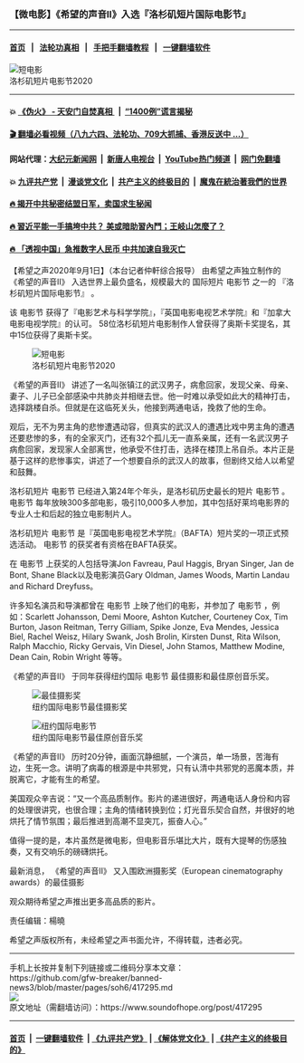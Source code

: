 ### 【微电影】《希望的声音II》入选『洛杉矶短片国际电影节』
------------------------

#### [首页](https://github.com/gfw-breaker/banned-news3/blob/master/README.md) &nbsp;&nbsp;|&nbsp;&nbsp; [法轮功真相](https://github.com/begood0513/basic/blob/master/README.md)  &nbsp;&nbsp;|&nbsp;&nbsp; [手把手翻墙教程](https://github.com/gfw-breaker/guides/wiki)  &nbsp;&nbsp;|&nbsp;&nbsp; [一键翻墙软件](https://github.com/gfw-breaker/nogfw/blob/master/README.md)  



<div><img alt="短电影" src="https://img.soundofhope.org/2020-09/soh-2-poster-lanscape-v2lashorts4-1598994831768.jpg"/>
<br/><figcaption class="caption">
 洛杉矶短片电影节2020
</figcaption></div><hr/>

#### 💥 [《伪火》 - 天安门自焚真相 ](http://141.164.51.119:10000/videos/blog/weihuo.html)&nbsp; |&nbsp; [“1400例”谎言揭秘  ](http://141.164.51.119:10000/videos/blog/jiexi1400.html)

#### [ 🎬  翻墙必看视频（八九六四、法轮功、709大抓捕、香港反送中 ...）](https://github.com/gfw-breaker/links/blob/master/banned.md)

#### 网站代理：[大纪元新闻网](http://167.172.10.89:10080/gb/) &nbsp;|&nbsp; [新唐人电视台](http://167.172.10.89:8808/gb/)  &nbsp;|&nbsp; [YouTube热门频道](http://158.247.203.241/youtube.html) &nbsp;|&nbsp; [网门免翻墙](http://158.247.203.241:11000/show.aspx?name=ogHome)

#### 💥 [九评共产党](http://141.164.51.119:10000/videos/res/jiuping/)&nbsp; |&nbsp; [漫谈党文化](http://141.164.51.119:10000/videos/res/mtdwh/)&nbsp; |&nbsp; [共产主义的终极目的](http://141.164.51.119:10000/videos/res/zjmd/)&nbsp; |&nbsp; [魔鬼在統治著我們的世界](http://141.164.51.119:10000/videos/res/TheSpecter/)  

#### [ 🔥  揭开中共秘密结盟日军，卖国求生秘闻 ](http://141.164.51.119:10000/videos/news/epoch01.html)

#### [ 🔥  習近平能一手搞垮中共？ 美或暗助習內鬥；王岐山怎麼了？](http://141.164.51.119:10000/videos/news/epoch02.html)

#### [ 🔥  「透视中国」急推数字人民币 中共加速自我灭亡](http://141.164.51.119:10000/videos/news/don01.html)

<div><div class="Content__Wrapper sc-1bvya0-0 grZQxZ">
 <p class="meta-top">
  <span class="meta">
   【希望之声2020年9月1日】（本台记者仲軒综合报导）
  </span>
  由希望之声独立制作的
  <ok href="/term/365743">
   《希望的声音II》
  </ok>
  入选世界上最负盛名，规模最大的
  <ok href="/term/365749">
   国际短片
  </ok>
  <ok href="/term/321082">
   电影节
  </ok>
  之一的
  <ok href="/term/365746">
   『洛杉矶短片国际电影节』
  </ok>
  。
 </p>
 <p>
  该
  <ok href="/term/321082">
   电影节
  </ok>
  获得了『电影艺术与科学学院』，『英国电影电视艺术学院』和『加拿大电影电视学院』的认可。 58位洛杉矶短片电影制作人曾获得了奥斯卡奖提名，其中15位获得了奥斯卡奖。
 </p>
 <figure class="OImage__StyledFigure-sc-1lfley0-0 hHSfVg">
  <img alt="短电影" src="https://img.soundofhope.org/2020-09/photo_2020-08-27_20-28-30-1598994705196.jpg"/>
  <br/><figcaption>
   洛杉矶短片电影节2020
  </figcaption>
 </figure>
 <p>
  <ok href="/term/365743">
   《希望的声音II》
  </ok>
  讲述了一名叫张镇江的武汉男子，病愈回家，发现父亲、母亲、妻子、儿子已全部感染中共肺炎并相继去世。他一时难以承受如此大的精神打击，选择跳楼自杀。但就是在这临死关头，他接到两通电话，挽救了他的生命。
 </p>
 <p>
  观后，无不为男主角的悲惨遭遇动容，但真实的武汉人的遭遇比戏中男主角的遭遇还要悲惨的多，有的全家灭门，还有32个孤儿无一直系亲属，还有一名武汉男子病愈回家，发现家人全部离世，他承受不住打击，选择在楼顶上吊自杀。本片正是基于这样的悲惨事实，讲述了一个想要自杀的武汉人的故事，但剧终又给人以希望和鼓舞。
 </p>
 <div class="soh-embed">
  <div class="soh-embed-inner">
   <div class="iframely-embed">
    <div class="iframely-responsive">
    </div>
   </div>
  </div>
 </div>
 <p>
  洛杉矶短片
  <ok href="/term/321082">
   电影节
  </ok>
  已经进入第24年个年头，是洛杉矶历史最长的短片
  <ok href="/term/321082">
   电影节
  </ok>
  。
  <ok href="/term/321082">
   电影节
  </ok>
  每年放映300多部电影，吸引10,000多人参加，其中包括好莱坞电影界的专业人士和后起的独立电影制片人。
 </p>
 <div class="AD_Embed__Wrap-sc-1xslmin-0 igMuqX module desktop">
  <div>
  </div>
 </div>
 <p>
  洛杉矶短片
  <ok href="/term/321082">
   电影节
  </ok>
  是『英国电影电视艺术学院』（BAFTA）短片奖的一项正式预选活动。
  <ok href="/term/321082">
   电影节
  </ok>
  的获奖者有资格在BAFTA获奖。
 </p>
 <p>
  在
  <ok href="/term/321082">
   电影节
  </ok>
  上获奖的人包括导演Jon Favreau, Paul Haggis, Bryan Singer, Jan de Bont, Shane Black以及电影演员Gary Oldman, James Woods, Martin Landau and Richard Dreyfuss。
 </p>
 <p>
  许多知名演员和导演都曾在
  <ok href="/term/321082">
   电影节
  </ok>
  上映了他们的电影，并参加了
  <ok href="/term/321082">
   电影节
  </ok>
  ，例如：Scarlett Johansson, Demi Moore, Ashton Kutcher, Courteney Cox, Tim Burton, Jason Reitman, Terry Gilliam, Spike Jonze, Eva Mendes, Jessica Biel, Rachel Weisz, Hilary Swank, Josh Brolin, Kirsten Dunst, Rita Wilson, Ralph Macchio, Ricky Gervais, Vin Diesel, John Stamos, Matthew Modine, Dean Cain, Robin Wright 等等。
 </p>
 <p>
  <ok href="/term/365743">
   《希望的声音II》
  </ok>
  于同年获得纽约国际
  <ok href="/term/321082">
   电影节
  </ok>
  最佳摄影和最佳原创音乐奖。
 </p>
 <figure class="OImage__StyledFigure-sc-1lfley0-0 hHSfVg">
  <img alt="最佳摄影奖" src="https://img.soundofhope.org/2020-09/photo_2020-07-08_08-04-38-1598998008508.jpg"/>
  <br/><figcaption>
   纽约国际电影节最佳摄影奖
  </figcaption>
 </figure>
 <figure class="OImage__StyledFigure-sc-1lfley0-0 hHSfVg">
  <img alt="纽约国际电影节" src="https://img.soundofhope.org/2020-09/photo_2020-07-08_08-02-33-1598998176271.jpg"/>
  <br/><figcaption>
   纽约国际电影节最佳原创音乐奖
  </figcaption>
 </figure>
 <p>
  <ok href="/term/365743">
   《希望的声音II》
  </ok>
  历时20分钟，画面沉静细腻，一个演员，单一场景，苦海有边，生死一念。讲明了病毒的根源是中共邪党，只有认清中共邪党的恶魔本质，并脱离它，才能有生的希望。
 </p>
 <p>
  美国观众辛吉说：“又一个高品质制作。影片的递进很好，两通电话人身份和内容的处理很讲究，也很合理；主角的情绪转换到位；灯光音乐契合自然，并很好的地烘托了情节氛围；最后推进到高潮不显突兀，振奋人心。”
 </p>
 <p>
  值得一提的是，本片虽然是微电影，但电影音乐堪比大片，既有大提琴的伤感独奏，又有交响乐的磅礴烘托。
 </p>
 <p>
  最新消息，
  <ok href="/term/365743">
   《希望的声音II》
  </ok>
  又入围欧洲摄影奖（European cinematography awards）的最佳摄影
 </p>
 <p>
  观众期待希望之声推出更多高品质的影片。
 </p>
 <p class="meta-btm">
  责任编辑：楊曉
 </p>
 <p class="meta-btm">
  希望之声版权所有，未经希望之声书面允许，不得转载，违者必究。
 </p>
</div>
</div>
<hr/>
手机上长按并复制下列链接或二维码分享本文章：<br/>
https://github.com/gfw-breaker/banned-news3/blob/master/pages/soh6/417295.md <br/>
<a href='https://github.com/gfw-breaker/banned-news3/blob/master/pages/soh6/417295.md'><img src='https://github.com/gfw-breaker/banned-news3/blob/master/pages/soh6/417295.md.png'/></a> <br/>
原文地址（需翻墙访问）：https://www.soundofhope.org/post/417295


------------------------
#### [首页](https://github.com/gfw-breaker/banned-news3/blob/master/README.md) &nbsp;|&nbsp; [一键翻墙软件](https://github.com/gfw-breaker/nogfw/blob/master/README.md) &nbsp;| [《九评共产党》](https://github.com/gfw-breaker/9ping.md/blob/master/README.md#九评之一评共产党是什么) | [《解体党文化》](https://github.com/gfw-breaker/jtdwh.md/blob/master/README.md) | [《共产主义的终极目的》](https://github.com/gfw-breaker/gczydzjmd.md/blob/master/README.md)


<img src='http://gfw-breaker.win/banned-news3/pages/soh6/417295.md' width='0px' height='0px'/>